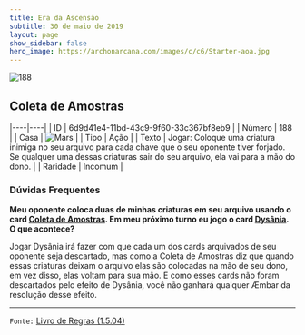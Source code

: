 ```yaml
---
title: Era da Ascensão
subtitle: 30 de maio de 2019
layout: page
show_sidebar: false
hero_image: https://archonarcana.com/images/c/c6/Starter-aoa.jpg
---
```


![188](https://cdn.keyforgegame.com/media/card_front/pt/435_188_V98C628VFQHP_pt.png)

## Coleta de Amostras

|----|----|
| ID | 6d9d41e4-11bd-43c9-9f60-33c367bf8eb9 |
| Número | 188 |
| Casa | ![Mars](https://archonarcana.com/images/thumb/d/de/Mars.png/22px-Mars.png "Marte") |
| Tipo | Ação |
| Texto | Jogar: Coloque uma criatura inimiga no seu arquivo para cada chave que o seu oponente tiver forjado. Se qualquer uma dessas criaturas sair do seu arquivo, ela vai para a mão do dono. |
| Raridade | Incomum |

### Dúvidas Frequentes

**Meu oponente coloca duas de minhas criaturas em seu arquivo
usando o card [Coleta de Amostras](/cota/175). Em meu próximo
turno eu jogo o card [Dysânia](/cota/141). O que acontece?**

Jogar Dysânia irá fazer com que cada um dos cards arquivados de seu
oponente seja descartado, mas como a Coleta de Amostras diz que
quando essas criaturas deixam o arquivo elas são colocadas na mão
de seu dono, em vez disso, elas voltam para sua mão. E como esses
cards não foram descartados pelo efeito de Dysânia, você não ganhará
qualquer Æmbar da resolução desse efeito.

<hr/>

`Fonte:` [Livro de Regras (1.5.04)](https://drive.google.com/open?id=14pM1J8ZR_4hZbGFZt-ArQdAGsHCPEQdE)

